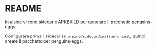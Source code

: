 # README

In alpine vi sono sidecar e APKBUILD per generare il pacchetto penguins-eggs.

Configurare prima il sidecar su `alpine/sidecar/initramfs-init`, quindi 
creare il pacchetto per penguins-eggs.



